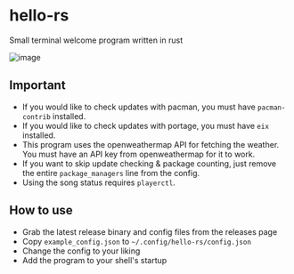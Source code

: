 # hello-rs
Small terminal welcome program written in rust

![image](https://user-images.githubusercontent.com/33522919/165879389-9e33ba54-6d3d-4bfd-b7ed-6da264ed9532.png)

## Important
* If you would like to check updates with pacman, you must have `pacman-contrib` installed.
* If you would like to check updates with portage, you must have `eix` installed.
* This program uses the openweathermap API for fetching the weather. You must have an API key from openweathermap for it to work.
* If you want to skip update checking & package counting, just remove the entire `package_managers` line from the config.
* Using the song status requires `playerctl`.

## How to use
* Grab the latest release binary and config files from the releases page
* Copy `example_config.json` to `~/.config/hello-rs/config.json` 
* Change the config to your liking  
* Add the program to your shell's startup
